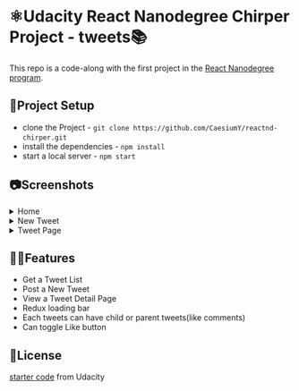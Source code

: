 # ⚛Udacity React Nanodegree Chirper Project - tweets📚

This repo is a code-along with the first project in the [React Nanodegree program](https://www.udacity.com/course/react-nanodegree--nd019).

## 🔰Project Setup

- clone the Project - `git clone https://github.com/CaesiumY/reactnd-chirper.git`
- install the dependencies - `npm install`
- start a local server - `npm start`

## 📷Screenshots

<details>
    <summary>Home</summary>
    <img src='./screenshots/home.png'>
</details>
<details>
    <summary>New Tweet</summary>
    <img src='./screenshots/new_tweet.png'>
</details>
<details>
    <summary>Tweet Page</summary>
    <img src='./screenshots/tweet_page.png'>
</details>

## 👨‍💻Features

- Get a Tweet List
- Post a New Tweet
- View a Tweet Detail Page
- Redux loading bar
- Each tweets can have child or parent tweets(like comments)
- Can toggle Like button

## 📜License

[starter code](https://github.com/udacity/reactnd-chirper-app) from Udacity
